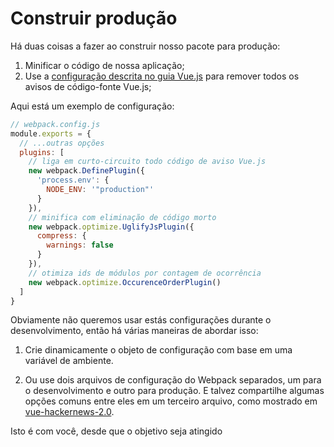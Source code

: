 # Construir produção

Há duas coisas a fazer ao construir nosso pacote para produção:

1. Minificar o código de nossa aplicação;
2. Use a [configuração descrita no guia Vue.js](https://vuejs.org/guide/deployment.html) para remover todos os avisos de código-fonte Vue.js;

Aqui está um exemplo de configuração:

```js
// webpack.config.js
module.exports = {
  // ...outras opções
  plugins: [
    // liga em curto-circuito todo código de aviso Vue.js
    new webpack.DefinePlugin({
      'process.env': {
        NODE_ENV: '"production"'
      }
    }),
    // minifica com eliminação de código morto
    new webpack.optimize.UglifyJsPlugin({
      compress: {
        warnings: false
      }
    }),
    // otimiza ids de módulos por contagem de ocorrência
    new webpack.optimize.OccurenceOrderPlugin()
  ]
}
```

Obviamente não queremos usar estás configurações durante o desenvolvimento, então há várias maneiras de abordar isso:

1. Crie dinamicamente o objeto de configuração com base em uma variável de ambiente.

2. Ou use dois arquivos de configuração do Webpack separados,  um para o desenvolvimento e outro para produção. E talvez compartilhe algumas opções comuns entre eles em um terceiro arquivo, como mostrado em [vue-hackernews-2.0](https://github.com/vuejs/vue-hackernews-2.0).

Isto é com você, desde que o objetivo seja atingido